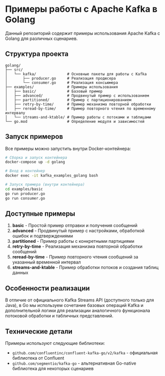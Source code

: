 # Примеры работы с Apache Kafka в Golang

Данный репозиторий содержит примеры использования Apache Kafka с Golang для различных сценариев.

## Структура проекта

```
golang/
├── src/
│   └── kafka/              # Основные пакеты для работы с Kafka
│       ├── producer.go     # Реализация продюсера
│       └── consumer.go     # Реализация консьюмера
├── examples/               # Примеры использования
│   ├── basic/              # Базовый пример
│   ├── advanced/           # Продвинутый пример с использованием
│   ├── partitioned/        # Пример с партиционированием
│   ├── retry-by-time/      # Пример механизма повторной обработки
│   ├── reread-by-time/     # Пример повторного чтения по временному интервалу
│   └── streams-and-ktable/ # Пример работы с потоками и таблицами
└── go.mod                  # Определение модуля и зависимостей
```

## Запуск примеров

Все примеры можно запустить внутри Docker-контейнера:

```bash
# Сборка и запуск контейнера
docker-compose up -d golang

# Вход в контейнер
docker exec -it kafka_examples_golang bash

# Запуск примера (внутри контейнера)
cd examples/basic
go run producer.go
go run consumer.go
```

## Доступные примеры

1. **basic** - Простой пример отправки и получения сообщений
2. **advanced** - Продвинутый пример с настройками, обработкой ошибок и подтверждениями
3. **partitioned** - Пример работы с конкретными партициями
4. **retry-by-time** - Реализация механизма повторной обработки сообщений
5. **reread-by-time** - Пример повторного чтения сообщений за указанный временной интервал
6. **streams-and-ktable** - Пример обработки потоков и создания таблиц данных

## Особенности реализации

В отличие от официального Kafka Streams API (доступного только для Java), 
в Go мы используем сочетание базовых операций Kafka и дополнительной логики для реализации 
аналогичного функционала потоковой обработки и табличных представлений.

## Технические детали

Примеры используют следующие библиотеки:

- `github.com/confluentinc/confluent-kafka-go/v2/kafka` - официальная библиотека от Confluent
- `github.com/segmentio/kafka-go` - альтернативная Go-native библиотека для некоторых сценариев